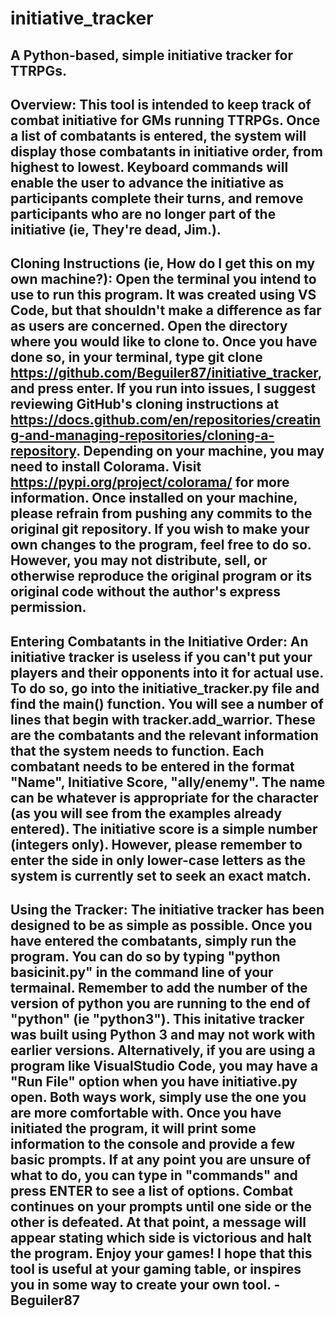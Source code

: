 # initiative_tracker
A Python-based, simple initiative tracker for TTRPGs.
---------------------------------------------------------------------------------------------------------------------------------
Overview:
This tool is intended to keep track of combat initiative for GMs running TTRPGs.
Once a list of combatants is entered, the system will display those combatants in initiative order, from highest to lowest.
Keyboard commands will enable the user to advance the initiative as participants complete their turns, and remove participants
who are no longer part of the initiative (ie, They're dead, Jim.).
---------------------------------------------------------------------------------------------------------------------------------
Cloning Instructions (ie, How do I get this on my own machine?):
Open the terminal you intend to use to run this program. It was created using VS Code, but that shouldn't make a difference as
far as users are concerned. Open the directory where you would like to clone to. Once you have done so, in your terminal, type
git clone https://github.com/Beguiler87/initiative_tracker, and press enter. If you run into issues, I suggest reviewing GitHub's 
cloning instructions at https://docs.github.com/en/repositories/creating-and-managing-repositories/cloning-a-repository.
Depending on your machine, you may need to install Colorama. Visit https://pypi.org/project/colorama/ for more information.
Once installed on your machine, please refrain from pushing any commits to the original git repository. If you wish to make your 
own changes to the program, feel free to do so. However, you may not distribute, sell, or otherwise reproduce the original 
program or its original code without the author's express permission.
---------------------------------------------------------------------------------------------------------------------------------
Entering Combatants in the Initiative Order:
An initiative tracker is useless if you can't put your players and their opponents into it for actual use. To do so, go into the 
initiative_tracker.py file and find the main() function. You will see a number of lines that begin with tracker.add_warrior.
These are the combatants and the relevant information that the system needs to function. Each combatant needs to be entered in the
format "Name", Initiative Score, "ally/enemy". The name can be whatever is appropriate for the character (as you will see from the
examples already entered). The initiative score is a simple number (integers only). However, please remember to enter the side in 
only lower-case letters as the system is currently set to seek an exact match.
---------------------------------------------------------------------------------------------------------------------------------
Using the Tracker:
The initiative tracker has been designed to be as simple as possible. Once you have entered the combatants, simply run the 
program. You can do so by typing "python basicinit.py" in the command line of your termainal. Remember to add the number of the 
version of python you are running to the end of "python" (ie "python3"). This initative tracker was built using Python 3 and may 
not work with earlier versions.
Alternatively, if you are using a program like VisualStudio Code, you may have a "Run File" option when you have 
initiative.py open. Both ways work, simply use the one you are more comfortable with.
Once you have initiated the program, it will print some information to the console and provide a few basic prompts. If at any 
point you are unsure of what to do, you can type in "commands" and press ENTER to see a list of options.
Combat continues on your prompts until one side or the other is defeated. At that point, a message will appear stating which
side is victorious and halt the program.
Enjoy your games! I hope that this tool is useful at your gaming table, or inspires you in some way to create your own tool.
-Beguiler87
---------------------------------------------------------------------------------------------------------------------------------